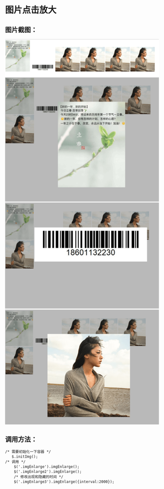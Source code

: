 # 图片点击放大
## 图片截图：
![image](https://github.com/haley168/imgZoom/blob/master/caseImg/1.png?raw=true)
![image](https://github.com/haley168/imgZoom/blob/master/caseImg/2.png?raw=true)
![image](https://github.com/haley168/imgZoom/blob/master/caseImg/3.png?raw=true)
![image](https://github.com/haley168/imgZoom/blob/master/caseImg/4.png?raw=true)
## 调用方法：

```
/* 需要初始化一下容器 */
   $.initImg();
/* 调用 */
    $('.imgEnlarge').imgEnlarge();
    $('.imgEnlarge2').imgEnlarge();
    /* 修改出现和隐藏的时间 */
    $('.imgEnlarge3').imgEnlarge({interval:2000});
```



